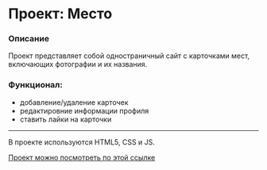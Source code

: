 # Проект: Место

### Описание

Проект представляет собой одностраничный сайт с карточками мест, включающих фотографии и их названия. 

### Функционал: 
 - добавление/удаление карточек
 - редактировние информации профиля
 - ставить лайки на карточки
--------
В проекте используются HTML5, CSS и JS.

[Проект можно посмотреть по этой ссылке](https://procsimo97.github.io/mesto/)
